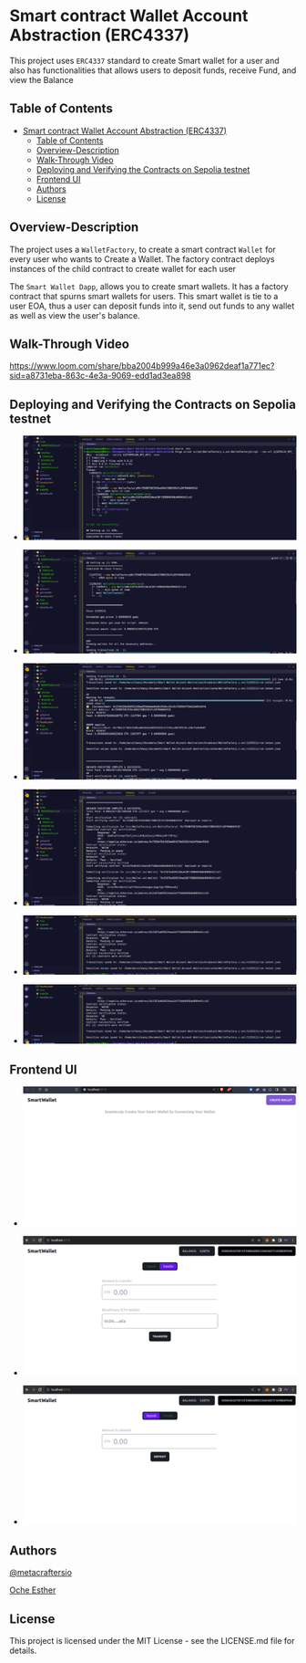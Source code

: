 # Smart contract Wallet Account Abstraction (ERC4337)

This project uses `ERC4337` standard to create Smart wallet for a user and also has functionalities that allows users to deposit funds, receive Fund, and view the Balance

## Table of Contents

- [Smart contract Wallet Account Abstraction (ERC4337)](#smart-contract-wallet-account-abstraction-erc4337)
  - [Table of Contents](#table-of-contents)
  - [Overview-Description](#overview-description)
  - [Walk-Through Video](#walk-through-video)
  - [Deploying and Verifying the Contracts on Sepolia testnet](#deploying-and-verifying-the-contracts-on-sepolia-testnet)
  - [Frontend UI](#frontend-ui)
  - [Authors](#authors)
  - [License](#license)

## Overview-Description

The project uses a `WalletFactory`, to create a smart contract `Wallet` for every user who wants to Create a Wallet.
The factory contract deploys instances of the child contract to create wallet for each user

The `Smart Wallet Dapp`, allows you to create smart wallets. It has a factory contract that spurns smart wallets for users. This smart wallet is tie to a user EOA, thus a user can deposit funds into it, send out funds to any wallet as well as view the user's balance.

## Walk-Through Video
https://www.loom.com/share/bba2004b999a46e3a0962deaf1a771ec?sid=a8731eba-863c-4e3a-9069-edd1ad3ea898

## Deploying and Verifying the Contracts on Sepolia testnet

- ![01](./images/01.png)

- ![02](./images/02.png)

- ![03](./images/03.png)

- ![04](./images/04.png)

- ![05](./images/05.png)

- ![05](./images/05.png)

## Frontend UI

- ![08](./images/08.png)

- ![06](./images/06.png)

- ![07](./images/07.png)

## Authors
[@metacraftersio]()

[Oche Esther](https://twitter.com/Estheroche1)

## License

This project is licensed under the MIT License - see the LICENSE.md file for details.
